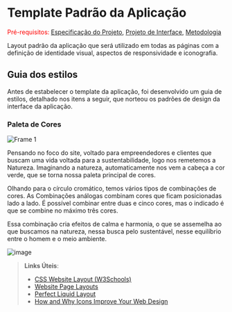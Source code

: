 # Template Padrão da Aplicação

<span style="color:red">Pré-requisitos: <a href="2-Especificação do Projeto.md"> Especificação do Projeto</a></span>, <a href="3-Projeto de Interface.md"> Projeto de Interface</a>, <a href="4-Metodologia.md"> Metodologia</a>

Layout padrão da aplicação que será utilizado em todas as páginas com a definição de identidade visual, aspectos de responsividade e iconografia.

## Guia dos estilos

Antes de estabelecer o template da aplicação, foi desenvolvido um guia de estilos, detalhado nos itens a seguir, que norteou os padrões de design da interface da aplicação.

### Paleta de Cores

![Frame 1 ](https://github.com/ICEI-PUC-Minas-PMV-ADS/pmv-ads-2023-2-e2-proj-int-t5-eixo2_grupo3/assets/129327473/1b94196f-a5cc-471b-b329-ba4ee0413b53)

Pensando no foco do site, voltado para empreendedores e clientes que buscam uma vida voltada para a sustentabilidade, logo nos remetemos a Natureza. Imaginando a natureza, automaticamente nos vem a cabeça a cor verde, que se torna nossa paleta principal de cores.

Olhando para o círculo cromático, temos vários tipos de combinações de cores. As Combinações análogas combinam cores que ficam posicionadas lado a lado. É possível combinar entre duas e cinco cores, mas o indicado é que se combine no máximo três cores. 

Essa combinação cria efeitos de calma e harmonia, o que se assemelha ao que buscamos na natureza, nessa busca pelo sustentável, nesse equilíbrio entre o homem e o meio ambiente.


![image](https://github.com/ICEI-PUC-Minas-PMV-ADS/pmv-ads-2023-2-e2-proj-int-t5-eixo2_grupo3/assets/129327473/ac13529e-f85d-4473-ba4d-c4fc1673f24e)


> **Links Úteis**:
>
> - [CSS Website Layout (W3Schools)](https://www.w3schools.com/css/css_website_layout.asp)
> - [Website Page Layouts](http://www.cellbiol.com/bioinformatics_web_development/chapter-3-your-first-web-page-learning-html-and-css/website-page-layouts/)
> - [Perfect Liquid Layout](https://matthewjamestaylor.com/perfect-liquid-layouts)
> - [How and Why Icons Improve Your Web Design](https://usabilla.com/blog/how-and-why-icons-improve-you-web-design/)
